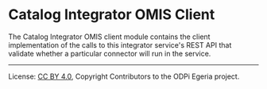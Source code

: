 <!-- SPDX-License-Identifier: CC-BY-4.0 -->
<!-- Copyright Contributors to the ODPi Egeria project. -->

# Catalog Integrator OMIS Client

The Catalog Integrator OMIS client module contains the client
implementation of the calls to this integrator service's REST API
that validate whether a particular connector will run in the service.

----
License: [CC BY 4.0](https://creativecommons.org/licenses/by/4.0/),
Copyright Contributors to the ODPi Egeria project.